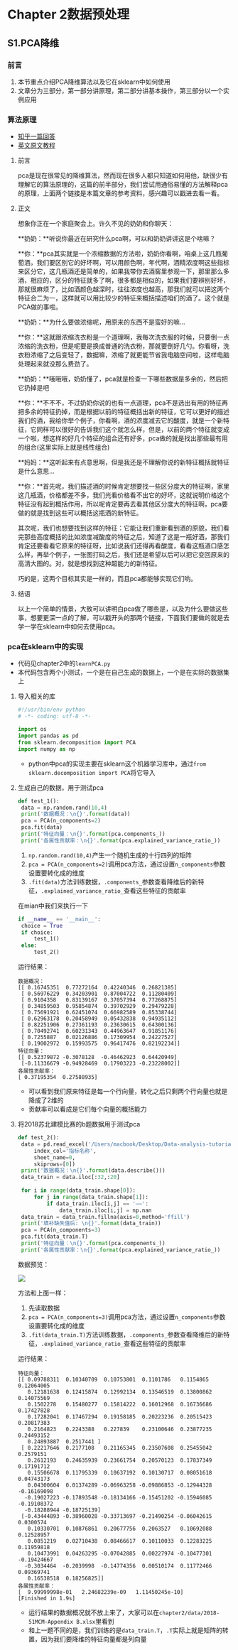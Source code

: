 # Chapter 2数据预处理

## S1.PCA降维

### 前言

1. 本节重点介绍PCA降维算法以及它在sklearn中如何使用
2. 文章分为三部分，第一部分讲原理，第二部分讲基本操作，第三部分以一个实例应用

### 算法原理

- [知乎一篇回答](https://www.zhihu.com/question/38417101)
- [英文原文教程](https://www.cs.princeton.edu/picasso/mats/PCA-Tutorial-Intuition_jp.pdf)

1. 前言

   pca是现在很常见的降维算法，然而现在很多人都只知道如何用他，缺很少有理解它的算法原理的，这篇的前半部分，我们尝试用通俗易懂的方法解释pca的原理，上面两个链接是本篇文章的参考资料，感兴趣可以戳进去看一看。

2. 正文

   想象你正在一个家庭聚会上。许久不见的奶奶和你聊天：

   **奶奶：**听说你最近在研究什么pca啊，可以和奶奶讲讲这是个啥嘛？

   **你：**pca其实就是一个浓缩数据的方法啦，奶奶你看啊，咱桌上这几瓶葡萄酒，我们要区别它的好坏啊，可以用颜色啊，年代啊，酒精浓度啊这些指标来区分它，这几瓶酒还是简单的，如果我带你去酒窖里参观一下，那里那么多酒，相应的，区分的特征就多了啊，很多都是相似的，如果我们要辨别好坏，那就很麻烦了，比如酒颜色越深时，往往浓度也越高，那我们就可以把这两个特征合二为一，这样就可以用比较少的特征来概括描述咱们的酒了。这个就是PCA做的事啦。

   **奶奶：**为什么要做浓缩呢，用原来的东西不是蛮好的嘛...

   **你：**这就跟浓缩洗衣粉是一个道理啊，我每次洗衣服的时候，只要倒一点浓缩的洗衣粉，但是呢要是换成普通的洗衣粉，那就要倒好几勺。你看呀，洗衣粉浓缩了之后变轻了，数据嘛，浓缩了就更能节省我电脑空间啦，这样电脑处理起来就没那么费劲了。

   **奶奶：**哦哦哦，奶奶懂了，pca就是检查一下哪些数据是多余的，然后把它扔掉是吧

   **你：**不不不，不过奶奶你说的也有一点道理，pca不是选出有用的特征再把多余的特征扔掉，而是根据以前的特征概括出新的特征，它可以更好的描述我们的酒，我给你举个例子，你看啊，酒的浓度减去它的酸度，就是一个新特征，它同样可以很好的告诉我们这个就怎么样，但是，以前的两个特征就变成一个啦，想这样的好几个特征的组合还有好多，pca做的就是找出那些最有用的组合(这里实际上就是线性组合)

   **妈妈：**这听起来有点意思啊，但是我还是不理解你说的新特征概括就特征是什么意思...

   **你：**首先呢，我们描述酒的时候肯定想要找一些区分度大的特征啊，家里这几瓶酒，价格都差不多，我们光看价格看不出它的好坏，这就说明价格这个特征没有起到概括作用，所以呢肯定要再去看其他区分度大的特征啊，pca要做的就是找到这些可以概括这瓶酒的新特征。

   其次呢，我们也想要找到这样的特征：它能让我们重新看到酒的原貌，我们看完那些高度概括的比如浓度减酸度的特征之后，知道了这是一瓶好酒，那我们肯定还要看看它原来的特征呀，比如说我们还得再看酸度，看看这瓶酒口感怎么样，再举个例子，一张图打码之后，我们还是希望以后可以把它变回原来的高清大图的。对，就是想找到这种超能力的新特征。

   巧的是，这两个目标其实是一样的，而且pca都能够实现它们哟。

3. 结语

   以上一个简单的情景，大致可以讲明白pca做了哪些是，以及为什么要做这些事，想要更深一点的了解，可以戳开头的那两个链接，下面我们要做的就是去学一学在sklearn中如何去使用pca。

### pca在sklearn中的实现

- 代码见chapter2中的`learnPCA.py`
- 本代码包含两个小测试，一个是在自己生成的数据上，一个是在实际的数据集上

1. 导入相关的库

   ```python
   #!/usr/bin/env python
   # -*- coding: utf-8 -*-
   
   import os 
   import pandas as pd
   from sklearn.decomposition import PCA
   import numpy as np
   ```

   - python中pca的实现主要在sklearn这个机器学习库中，通过`from sklearn.decomposition import PCA`将它导入

2. 生成自己的数据，用于测试pca

   ```python
   def test_1():
   	data = np.random.rand(10,4)
   	print('数据概况：\n{}'.format(data))
   	pca = PCA(n_components=2)
   	pca.fit(data)
   	print('特征向量：\n{}'.format(pca.components_))
   	print('各属性贡献率：\n{}'.format(pca.explained_variance_ratio_))
   ```

   1. `np.random.rand(10,4)`产生一个随机生成的十行四列的矩阵
   2. `pca = PCA(n_components=2)`调用pca方法，通过设置`n_components`参数设置要转化成的维度
   3. `.fit(data)`方法训练数据，`.components_`参数查看降维后的新特征，`.explained_variance_ratio_`查看这些特征的贡献率

   在mian中我们来执行一下

   ```python
   if __name__ == '__main__':
   	choice = True
   	if choice:
   		test_1()
   	else:
   		test_2()
   ```

   运行结果：

   ```
   数据概况：
   [[ 0.16745351  0.77272164  0.42240346  0.26821385]
    [ 0.56976229  0.34203901  0.87004722  0.11280409]
    [ 0.9104358   0.83139167  0.37057394  0.77268875]
    [ 0.34859503  0.95854874  0.39702929  0.29479228]
    [ 0.75691921  0.62451074  0.66982589  0.85338744]
    [ 0.62963178  0.20458949  0.05432838  0.94935112]
    [ 0.82251906  0.27361193  0.23630615  0.64300136]
    [ 0.70492741  0.60231343  0.44963647  0.91851176]
    [ 0.7255887   0.02126886  0.17309954  0.24227527]
    [ 0.19002972  0.15993575  0.96417476  0.82192234]]
   特征向量：
   [[ 0.52379872 -0.3078128  -0.46462923  0.64420949]
    [-0.11336679 -0.94928469  0.17903223 -0.23228002]]
   各属性贡献率：
   [ 0.37195354  0.27588935]
   ```

   - 可以看到我们原来特征是每一个行向量，转化之后只剩两个行向量也就是降成了2维的
   - 贡献率可以看成是它们每个向量的概括能力

3. 将2018苏北建模比赛的b题数据用于测试pca

   ```python
   def test_2():
   	data = pd.read_excel('/Users/macbook/Desktop/Data-analysis-tutorial/chapter2/data/2018-51MCM-Appendix B.xlsx',
   		index_col='指标名称',
   		sheet_name=0,
   		skiprows=[0])
   	print('数据概况：\n{}'.format(data.describe()))
   	data_train = data.iloc[:32,:20]
   	
   	for i in range(data_train.shape[0]):
   		for j in range(data_train.shape[1]):
   			if data_train.iloc[i,j] == '——':
   				data_train.iloc[i,j] = np.nan
   	data_train = data_train.fillna(axis=0,method='ffill')	
   	print('填补缺失值后: \n{}'.format(data_train))
   	pca = PCA(n_components=3)
   	pca.fit(data_train.T)
   	print('特征向量：\n{}'.format(pca.components_))
   	print('各属性贡献率：\n{}'.format(pca.explained_variance_ratio_))
   ```

   数据预览：

   ![](https://ws1.sinaimg.cn/large/006tNbRwgy1fun52b3llsj30pu0bhjtv.jpg)

   方法和上面一样：

   1. 先读取数据
   2. `pca = PCA(n_components=3)`调用pca方法，通过设置`n_components`参数设置要转化成的维度
   3. `.fit(data_train.T)`方法训练数据，`.components_`参数查看降维后的新特征，`.explained_variance_ratio_`查看这些特征的贡献率

   运行结果：

   ```
   特征向量：
   [[ 0.09788311  0.10340709  0.10753801  0.1101786   0.1154865   0.12064005
      0.12181638  0.12415874  0.12992134  0.13546519  0.13800862  0.14075569
      0.1502278   0.15480277  0.15814222  0.16012968  0.16736686  0.17427828
      0.17282041  0.17467294  0.19158185  0.20223236  0.20515423  0.20817383
      0.2164823   0.2243388   0.227839    0.23100646  0.23877235  0.24493152
      0.24893887  0.2517441 ]
    [ 0.22217646  0.2177108   0.21165345  0.23507608  0.25455042  0.2579151
      0.2612193   0.24635939  0.23661754  0.20570123  0.17837349  0.17191712
      0.15506678  0.11795339  0.10637192  0.10130717  0.08051618  0.04743173
      0.04300604  0.01374289 -0.06963258 -0.09886853 -0.12944328 -0.16169098
     -0.19027223 -0.17893548 -0.18134166 -0.15451202 -0.15946085 -0.19108372
     -0.18288944 -0.18725139]
    [-0.43444893 -0.38960028 -0.33713697 -0.21490254 -0.06042615  0.0300574
      0.10330701  0.10876861  0.20677756  0.2063527   0.10692088  0.12528957
      0.0851219   0.02710438  0.08466617  0.10110033  0.12283225  0.11959818
      0.10473991  0.04263295 -0.07042885  0.00227974 -0.10477301 -0.19424667
     -0.3034464  -0.2039998  -0.14774356  0.00510174  0.11772466  0.09369741
      0.16538518  0.18256825]]
   各属性贡献率：
   [  9.99999998e-01   2.24682239e-09   1.11450245e-10]
   [Finished in 1.9s]
   ```

   - 运行结果的数据概况就不放上来了，大家可以在`chapter2/data/2018-51MCM-Appendix B.xlsx`里看到
   - 和上一题不同的是，我们训练的是`data_train.T`，`.T`实际上就是矩阵的转置，因为我们要降维的特征向量都是列向量

   
